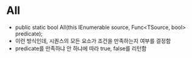 # All
- public static bool All<TSource>(this IEnumerable<TSource> source, Func<TSource, bool> predicate);
- 이런 방식인데, 시퀀스의 모든 요소가 조건을 만족하는지 여부를 결정함
- predicate를 만족하냐 안 하냐에 따라 true, false를 리턴함